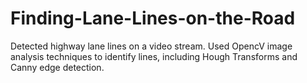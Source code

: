 # Finding-Lane-Lines-on-the-Road
Detected highway lane lines on a video stream. Used OpencV image analysis techniques to identify lines, including Hough Transforms and Canny edge detection.
